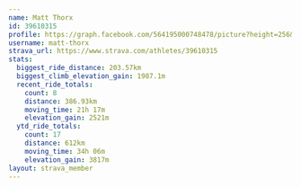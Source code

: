 ```yaml
---
name: Matt Thorx
id: 39610315
profile: https://graph.facebook.com/564195000748478/picture?height=256&width=256
username: matt-thorx
strava_url: https://www.strava.com/athletes/39610315
stats:
  biggest_ride_distance: 203.57km
  biggest_climb_elevation_gain: 1987.1m
  recent_ride_totals:
    count: 8
    distance: 386.93km
    moving_time: 21h 17m
    elevation_gain: 2521m
  ytd_ride_totals:
    count: 17
    distance: 612km
    moving_time: 34h 06m
    elevation_gain: 3817m
layout: strava_member
--- 
```


